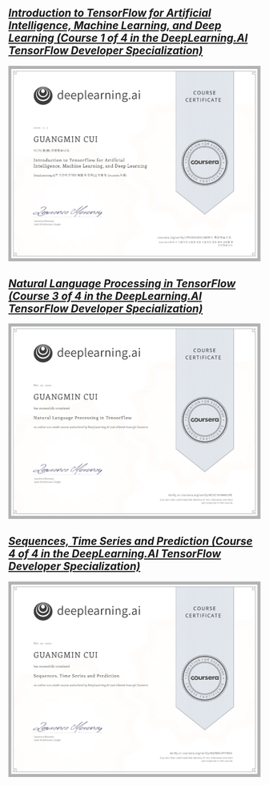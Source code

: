 ## ***[Introduction to TensorFlow for Artificial Intelligence, Machine Learning, and Deep Learning (Course 1 of 4 in the DeepLearning.AI TensorFlow Developer Specialization)](https://www.coursera.org/account/accomplishments/certificate/LPP435GWXUSM)***
![](https://github.com/cuigm85/certificates/blob/png/coursera/professional-certificates/tensorflow-in-practice/introduction-tensorflow/Coursera%20LPP435GWXUSM.png?raw=true)

## ***[Natural Language Processing in TensorFlow (Course 3 of 4 in the DeepLearning.AI TensorFlow Developer Specialization)](https://www.coursera.org/account/accomplishments/certificate/WS3CYAVMMUPE)***
![](https://github.com/cuigm85/certificates/blob/png/coursera/professional-certificates/tensorflow-in-practice/introduction-tensorflow/Coursera%20WS3CYAVMMUPE.png?raw=true)

## ***[Sequences, Time Series and Prediction (Course 4 of 4 in the DeepLearning.AI TensorFlow Developer Specialization)](https://www.coursera.org/account/accomplishments/certificate/HG9MXUPYF8X4)***
![](https://github.com/cuigm85/certificates/blob/png/coursera/professional-certificates/tensorflow-in-practice/introduction-tensorflow/Coursera%20HG9MXUPYF8X4.png?raw=true)
